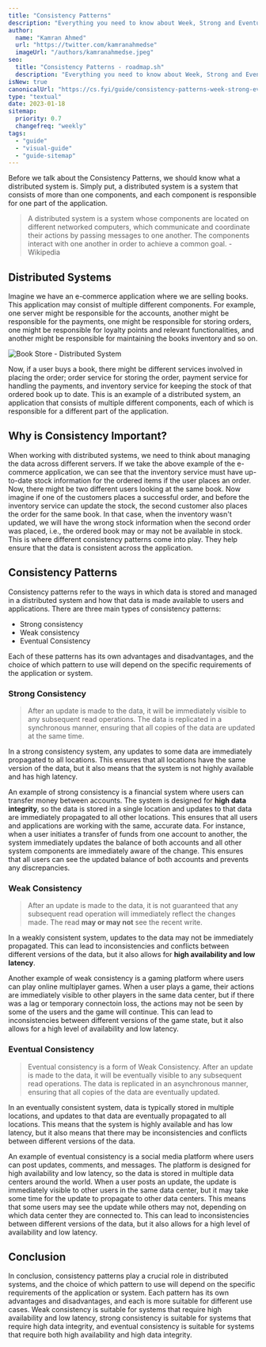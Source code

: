 ```yaml
---
title: "Consistency Patterns"
description: "Everything you need to know about Week, Strong and Eventual Consistency"
author:
  name: "Kamran Ahmed"
  url: "https://twitter.com/kamranahmedse"
  imageUrl: "/authors/kamranahmedse.jpeg"
seo:
  title: "Consistency Patterns - roadmap.sh"
  description: "Everything you need to know about Week, Strong and Eventual Consistency"
isNew: true
canonicalUrl: "https://cs.fyi/guide/consistency-patterns-week-strong-eventual/"
type: "textual"
date: 2023-01-18
sitemap:
  priority: 0.7
  changefreq: "weekly"
tags:
  - "guide"
  - "visual-guide"
  - "guide-sitemap"
---
```


Before we talk about the Consistency Patterns, we should know what a distributed system is. Simply put, a distributed system is a system that consists of more than one components, and each component is responsible for one part of the application.

> A distributed system is a system whose components are located on different networked computers, which communicate and coordinate their actions by passing messages to one another. The components interact with one another in order to achieve a common goal. - Wikipedia

## Distributed Systems

Imagine we have an e-commerce application where we are selling books. This application may consist of multiple different components. For example, one server might be responsible for the accounts, another might be responsible for the payments, one might be responsible for storing orders, one might be responsible for loyalty points and relevant functionalities, and another might be responsible for maintaining the books inventory and so on.

![Book Store - Distributed System](https://i.imgur.com/VHATt7a.png)

Now, if a user buys a book, there might be different services involved in placing the order; order service for storing the order, payment service for handling the payments, and inventory service for keeping the stock of that ordered book up to date. This is an example of a distributed system, an application that consists of multiple different components, each of which is responsible for a different part of the application.

## Why is Consistency Important?

When working with distributed systems, we need to think about managing the data across different servers. If we take the above example of the e-commerce application, we can see that the inventory service must have up-to-date stock information for the ordered items if the user places an order. Now, there might be two different users looking at the same book. Now imagine if one of the customers places a successful order, and before the inventory service can update the stock, the second customer also places the order for the same book. In that case, when the inventory wasn't updated, we will have the wrong stock information when the second order was placed, i.e., the ordered book may or may not be available in stock. This is where different consistency patterns come into play. They help ensure that the data is consistent across the application.

## Consistency Patterns

Consistency patterns refer to the ways in which data is stored and managed in a distributed system and how that data is made available to users and applications. There are three main types of consistency patterns: 

* Strong consistency
* Weak consistency
* Eventual Consistency

Each of these patterns has its own advantages and disadvantages, and the choice of which pattern to use will depend on the specific requirements of the application or system.

### Strong Consistency

> After an update is made to the data, it will be immediately visible to any subsequent read operations. The data is replicated in a synchronous manner, ensuring that all copies of the data are updated at the same time.

In a strong consistency system, any updates to some data are immediately propagated to all locations. This ensures that all locations have the same version of the data, but it also means that the system is not highly available and has high latency. 

An example of strong consistency is a financial system where users can transfer money between accounts. The system is designed for **high data integrity**, so the data is stored in a single location and updates to that data are immediately propagated to all other locations. This ensures that all users and applications are working with the same, accurate data. For instance, when a user initiates a transfer of funds from one account to another, the system immediately updates the balance of both accounts and all other system components are immediately aware of the change. This ensures that all users can see the updated balance of both accounts and prevents any discrepancies.

### Weak Consistency

> After an update is made to the data, it is not guaranteed that any subsequent read operation will immediately reflect the changes made. The read **may or may not** see the recent write.

In a weakly consistent system, updates to the data may not be immediately propagated. This can lead to inconsistencies and conflicts between different versions of the data, but it also allows for **high availability and low latency**.

Another example of weak consistency is a gaming platform where users can play online multiplayer games. When a user plays a game, their actions are immediately visible to other players in the same data center, but if there was a lag or temporary connectoin loss, the actions may not be seen by some of the users and the game will continue. This can lead to inconsistencies between different versions of the game state, but it also allows for a high level of availability and low latency.

### Eventual Consistency

> Eventual consistency is a form of Weak Consistency. After an update is made to the data, it will be eventually visible to any subsequent read operations. The data is replicated in an asynchronous manner, ensuring that all copies of the data are eventually updated.

In an eventually consistent system, data is typically stored in multiple locations, and updates to that data are eventually propagated to all locations. This means that the system is highly available and has low latency, but it also means that there may be inconsistencies and conflicts between different versions of the data.

An example of eventual consistency is a social media platform where users can post updates, comments, and messages. The platform is designed for high availability and low latency, so the data is stored in multiple data centers around the world. When a user posts an update, the update is immediately visible to other users in the same data center, but it may take some time for the update to propagate to other data centers. This means that some users may see the update while others may not, depending on which data center they are connected to. This can lead to inconsistencies between different versions of the data, but it also allows for a high level of availability and low latency.

## Conclusion

In conclusion, consistency patterns play a crucial role in distributed systems, and the choice of which pattern to use will depend on the specific requirements of the application or system. Each pattern has its own advantages and disadvantages, and each is more suitable for different use cases. Weak consistency is suitable for systems that require high availability and low latency, strong consistency is suitable for systems that require high data integrity, and eventual consistency is suitable for systems that require both high availability and high data integrity.
